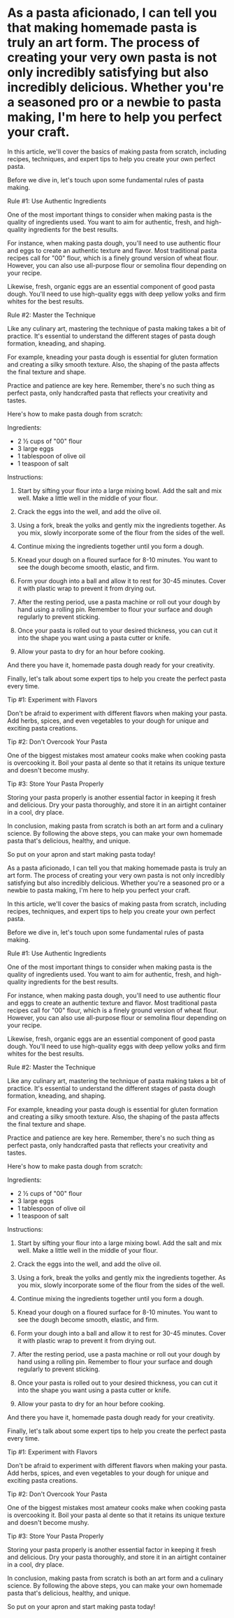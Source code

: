 # As a pasta aficionado, I can tell you that making homemade pasta is truly an art form. The process of creating your very own pasta is not only incredibly satisfying but also incredibly delicious. Whether you're a seasoned pro or a newbie to pasta making, I'm here to help you perfect your craft.

In this article, we'll cover the basics of making pasta from scratch, including recipes, techniques, and expert tips to help you create your own perfect pasta.

Before we dive in, let's touch upon some fundamental rules of pasta making.

Rule #1: Use Authentic Ingredients

One of the most important things to consider when making pasta is the quality of ingredients used. You want to aim for authentic, fresh, and high-quality ingredients for the best results.

For instance, when making pasta dough, you'll need to use authentic flour and eggs to create an authentic texture and flavor. Most traditional pasta recipes call for "00" flour, which is a finely ground version of wheat flour. However, you can also use all-purpose flour or semolina flour depending on your recipe.

Likewise, fresh, organic eggs are an essential component of good pasta dough. You'll need to use high-quality eggs with deep yellow yolks and firm whites for the best results.

Rule #2: Master the Technique

Like any culinary art, mastering the technique of pasta making takes a bit of practice. It's essential to understand the different stages of pasta dough formation, kneading, and shaping.

For example, kneading your pasta dough is essential for gluten formation and creating a silky smooth texture. Also, the shaping of the pasta affects the final texture and shape.

Practice and patience are key here. Remember, there's no such thing as perfect pasta, only handcrafted pasta that reflects your creativity and tastes.

Here's how to make pasta dough from scratch:

Ingredients:
- 2 ½ cups of "00" flour
- 3 large eggs
- 1 tablespoon of olive oil
- 1 teaspoon of salt

Instructions:

1. Start by sifting your flour into a large mixing bowl. Add the salt and mix well. Make a little well in the middle of your flour.

2. Crack the eggs into the well, and add the olive oil.

3. Using a fork, break the yolks and gently mix the ingredients together. As you mix, slowly incorporate some of the flour from the sides of the well.

4. Continue mixing the ingredients together until you form a dough.

5. Knead your dough on a floured surface for 8-10 minutes. You want to see the dough become smooth, elastic, and firm.

6. Form your dough into a ball and allow it to rest for 30-45 minutes. Cover it with plastic wrap to prevent it from drying out.

7. After the resting period, use a pasta machine or roll out your dough by hand using a rolling pin. Remember to flour your surface and dough regularly to prevent sticking.

8. Once your pasta is rolled out to your desired thickness, you can cut it into the shape you want using a pasta cutter or knife.

9. Allow your pasta to dry for an hour before cooking.

And there you have it, homemade pasta dough ready for your creativity.

Finally, let's talk about some expert tips to help you create the perfect pasta every time.

Tip #1: Experiment with Flavors

Don't be afraid to experiment with different flavors when making your pasta. Add herbs, spices, and even vegetables to your dough for unique and exciting pasta creations.

Tip #2: Don't Overcook Your Pasta

One of the biggest mistakes most amateur cooks make when cooking pasta is overcooking it. Boil your pasta al dente so that it retains its unique texture and doesn't become mushy.

Tip #3: Store Your Pasta Properly

Storing your pasta properly is another essential factor in keeping it fresh and delicious. Dry your pasta thoroughly, and store it in an airtight container in a cool, dry place.

In conclusion, making pasta from scratch is both an art form and a culinary science. By following the above steps, you can make your own homemade pasta that's delicious, healthy, and unique.

So put on your apron and start making pasta today!

As a pasta aficionado, I can tell you that making homemade pasta is truly an art form. The process of creating your very own pasta is not only incredibly satisfying but also incredibly delicious. Whether you're a seasoned pro or a newbie to pasta making, I'm here to help you perfect your craft.

In this article, we'll cover the basics of making pasta from scratch, including recipes, techniques, and expert tips to help you create your own perfect pasta.

Before we dive in, let's touch upon some fundamental rules of pasta making.

Rule #1: Use Authentic Ingredients

One of the most important things to consider when making pasta is the quality of ingredients used. You want to aim for authentic, fresh, and high-quality ingredients for the best results.

For instance, when making pasta dough, you'll need to use authentic flour and eggs to create an authentic texture and flavor. Most traditional pasta recipes call for "00" flour, which is a finely ground version of wheat flour. However, you can also use all-purpose flour or semolina flour depending on your recipe.

Likewise, fresh, organic eggs are an essential component of good pasta dough. You'll need to use high-quality eggs with deep yellow yolks and firm whites for the best results.

Rule #2: Master the Technique

Like any culinary art, mastering the technique of pasta making takes a bit of practice. It's essential to understand the different stages of pasta dough formation, kneading, and shaping.

For example, kneading your pasta dough is essential for gluten formation and creating a silky smooth texture. Also, the shaping of the pasta affects the final texture and shape.

Practice and patience are key here. Remember, there's no such thing as perfect pasta, only handcrafted pasta that reflects your creativity and tastes.

Here's how to make pasta dough from scratch:

Ingredients:
- 2 ½ cups of "00" flour
- 3 large eggs
- 1 tablespoon of olive oil
- 1 teaspoon of salt

Instructions:

1. Start by sifting your flour into a large mixing bowl. Add the salt and mix well. Make a little well in the middle of your flour.

2. Crack the eggs into the well, and add the olive oil.

3. Using a fork, break the yolks and gently mix the ingredients together. As you mix, slowly incorporate some of the flour from the sides of the well.

4. Continue mixing the ingredients together until you form a dough.

5. Knead your dough on a floured surface for 8-10 minutes. You want to see the dough become smooth, elastic, and firm.

6. Form your dough into a ball and allow it to rest for 30-45 minutes. Cover it with plastic wrap to prevent it from drying out.

7. After the resting period, use a pasta machine or roll out your dough by hand using a rolling pin. Remember to flour your surface and dough regularly to prevent sticking.

8. Once your pasta is rolled out to your desired thickness, you can cut it into the shape you want using a pasta cutter or knife.

9. Allow your pasta to dry for an hour before cooking.

And there you have it, homemade pasta dough ready for your creativity.

Finally, let's talk about some expert tips to help you create the perfect pasta every time.

Tip #1: Experiment with Flavors

Don't be afraid to experiment with different flavors when making your pasta. Add herbs, spices, and even vegetables to your dough for unique and exciting pasta creations.

Tip #2: Don't Overcook Your Pasta

One of the biggest mistakes most amateur cooks make when cooking pasta is overcooking it. Boil your pasta al dente so that it retains its unique texture and doesn't become mushy.

Tip #3: Store Your Pasta Properly

Storing your pasta properly is another essential factor in keeping it fresh and delicious. Dry your pasta thoroughly, and store it in an airtight container in a cool, dry place.

In conclusion, making pasta from scratch is both an art form and a culinary science. By following the above steps, you can make your own homemade pasta that's delicious, healthy, and unique.

So put on your apron and start making pasta today!
